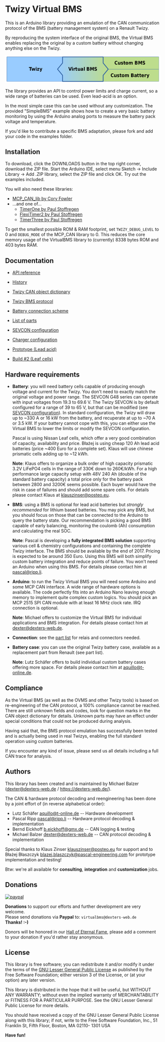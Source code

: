 # Twizy Virtual BMS

This is an Arduino library providing an emulation of the CAN communication protocol of the BMS (battery management system) on a Renault Twizy.

By reproducing the system interface of the original BMS, the Virtual BMS enables replacing the original by a custom battery without changing anything else on the Twizy.

![Twizy Virtual BMS](extras/Virtual-BMS.png)

The library provides an API to control power limits and charge current, so a wide range of batteries can be used. Even lead-acid is an option.

In the most simple case this can be used without any customization. The provided "SimpleBMS" example shows how to create a very basic battery monitoring by using the Arduino analog ports to measure the battery pack voltage and temperature.

If you'd like to contribute a specific BMS adaptation, please fork and add your code in the examples folder.


## Installation

To download, click the DOWNLOADS button in the top right corner, download the ZIP file. Start the Arduino IDE, select menu Sketch → Include Library → Add .ZIP library, select the ZIP file and click OK. Try out the examples included.

You will also need these libraries:
  - [MCP_CAN_lib by Cory Fowler](https://github.com/coryjfowler/MCP_CAN_lib)
  - …and one of…
    - [TimerOne by Paul Stoffregen](https://github.com/PaulStoffregen/TimerOne)
    - [FlexiTimer2 by Paul Stoffregen](https://github.com/PaulStoffregen/FlexiTimer2)
    - [TimerThree by Paul Stoffregen](https://github.com/PaulStoffregen/TimerThree)

To get the smallest possible ROM & RAM footprint, set `TWIZY_DEBUG_LEVEL` to 0 and `DEBUG_MODE` of the MCP_CAN library to 0. This reduces the core memory usage of the VirtualBMS library to (currently) 8338 bytes ROM and 403 bytes RAM.


## Documentation

  - [API reference](API.md)
  - [History](HISTORY.md)

  - [Twizy CAN object dictionary](https://docs.google.com/spreadsheets/d/1gOrG9rnGR9YuMGakAbl4s97a6irHF6UNFV1TS5Ll7MY)
  - [Twizy BMS protocol](extras/Protocol.ods)

  - [Battery connection scheme](extras/Twizy-BMS-wiring-scheme.pdf)
  - [List of parts](extras/Twizy-Battery-Part-List.md)

  - [SEVCON configuration](extras/SEVCON-Configuration.md)
  - [Charger configuration](extras/CHARGER-Configuration.md)

  - [Prototype (Lead acid)](extras/Prototype-Blazej.md)
  - [Build #2 (Leaf cells)](extras/Blazej2-Leaf-Cells.md)


## Hardware requirements

  - **Battery**: you will need battery cells capable of producing enough voltage and current for the Twizy. You don't need to exactly match the original voltage and power range. The SEVCON G48 series can operate with input voltages from 19.3 to 69.6 V. The Twizy SEVCON is by default configured for a range of 39 to 65 V, but that can be modified (see [SEVCON configuration](extras/SEVCON-Configuration.md)). In standard configuration, the Twizy will draw up to ~330 A or 16 kW from the battery, and recuperate at up to ~70 A or 3.5 kW. If your battery cannot cope with this, you can either use the Virtual BMS to lower the limits or modify the SEVCON configuration.
  
    Pascal is using Nissan Leaf cells, which offer a very good combination of capacity, availability and price. Błażej is using cheap 120 Ah lead acid batteries (price ~400 Euro for a complete set). Klaus will use chinese prismatic cells adding up to ~12 kWh.
    
    **Note**: Klaus offers to organize a bulk order of high capacity prismatic 3.2V LiFePO4 cells in the range of 330€ down to 260€/kWh. For a high performance large capacity setup with 48V 240 Ah (double of the standard battery capacity) a total price only for the battery pack between 2800 and 3200€ seems possible. Each buyer would have the risk in case of failures and should add some spare cells. For details please contact Klaus at <klauszinser@posteo.eu>.
  
  - **BMS**: using a BMS is optional for lead acid batteries but _strongly recommended_ for lithium based batteries. You may pick any BMS, but you should focus on those that can be connected to the Arduino to query the battery state. Our recommendation is picking a good BMS capable of early balancing, monitoring the coulomb (Ah) consumption and calculating the real SOC.

    **Note**: Pascal is developing a **fully integrated BMS solution** supporting various cell & chemistry configurations and containing the complete Twizy interface. The BMS should be available by the end of 2017. Pricing is expected to be around 350 Euro. Using this BMS will both simplify custom battery integration and reduce points of failure. You won't need an Arduino when using this BMS. For details please contact him at <pascal@ripp.li>.

  - **Arduino**: to run the Twizy Virtual BMS you will need some Arduino and some MCP CAN interface. A wide range of hardware options is available. The code perfectly fits into an Arduino Nano leaving enough memory to implement quite complex custom logics. You should pick an MCP 2515 SPI CAN module with at least 16 MHz clock rate. IRQ connection is optional.

    **Note**: Michael offers to customize the Virtual BMS for individual applications and BMS integration. For details please contact him at <dexter@dexters-web.de>.

  - **Connection**: see the [part list](extras/Twizy-Battery-Part-List.md) for relais and connectors needed.

  - **Battery case**: you can use the original Twizy battery case, available as a replacement part from Renault (see part list).
  
    **Note**: Lutz Schäfer offers to build individual custom battery cases offering more space. For details please contact him at <aquillo@t-online.de>.


## Compliance

As the Virtual BMS (as well as the OVMS and other Twizy tools) is based on re-engineering of the CAN protocol, a 100% compliance cannot be reached. There are still unknown fields and codes, look for question marks in the CAN object dictionary for details. Unknown parts may have an effect under special conditions that could not be produced during analysis.

Having said that, the BMS protocol emulation has successfully been tested and is actually being used in real Twizys, enabling the full standard operation using custom batteries.

If you encounter any kind of issue, please send us all details including a full CAN trace for analysis.


## Authors

This library has been created and is maintained by Michael Balzer (<dexter@dexters-web.de> / https://dexters-web.de/).

The CAN & hardware protocol decoding and reengineering has been done by a joint effort of (in reverse alphabetical order):

  - Lutz Schäfer <aquillo@t-online.de> -- Hardware development
  - Pascal Ripp <pascal@ripp.li> -- Hardware protocol decoding & implementation
  - Bernd Eickhoff <b.eickhoff@gmx.de> -- CAN logging & testing
  - Michael Balzer <dexter@dexters-web.de> -- CAN protocol decoding & implementation

Special thanks to Klaus Zinser <klauszinser@posteo.eu> for support and to Błażej Błaszczyk <blazej.blaszczyk@pascal-engineering.com> for prototype implementation and testing!

Btw: we're all available for **consulting**, **integration** and **customization** jobs.


## Donations

[![paypal](https://www.paypalobjects.com/en_US/i/btn/btn_donateCC_LG.gif)](https://www.paypal.com/cgi-bin/webscr?cmd=_s-xclick&hosted_button_id=EQ2QDG7YRFYRE)

**Donations** to support our efforts and further development are very welcome.  
Please send donations via **Paypal** to: `virtualbms@dexters-web.de`  
**Thanks! :-)**

Donors will be honored in our [Hall of Eternal Fame](DONORS.md), please add a comment to your donation if you'd rather stay anonymous.


## License

This library is free software; you can redistribute it and/or modify it under the terms of the [GNU Lesser General Public License](https://www.gnu.org/licenses/lgpl.html) as published by the Free Software Foundation; either version 3 of the License, or (at your option) any later version.

This library is distributed in the hope that it will be useful, but WITHOUT ANY WARRANTY; without even the implied warranty of MERCHANTABILITY or FITNESS FOR A PARTICULAR PURPOSE.  See the GNU Lesser General Public License for more details.

You should have received a copy of the GNU Lesser General Public License along with this library; if not, write to the Free Software Foundation, Inc., 51 Franklin St, Fifth Floor, Boston, MA  02110- 1301  USA


**Have fun!**
